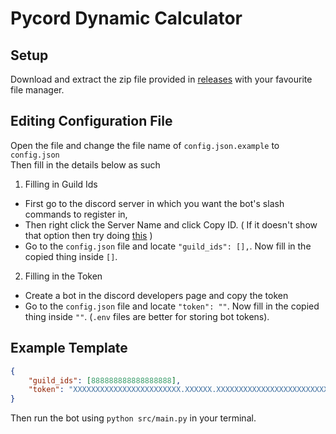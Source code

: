 # Pycord Dynamic Calculator

## Setup

Download and extract the zip file provided in [releases](https://github.com/ThatGenZGamer48/pycord-dynamic-calculator/releases) with your favourite file manager. 

## Editing Configuration File

Open the file and change the file name of `config.json.example` to `config.json`<br>
Then fill in the details below as such

1. Filling in Guild Ids
- First go to the discord server in which you want the bot's slash commands to register in,
- Then right click the Server Name and click Copy ID. ( If it doesn't show that option then try doing [this](https://techswift.org/2020/09/17/how-to-enable-developer-mode-in-discord/) )
- Go to the `config.json` file and locate `"guild_ids": [],`. Now fill in the copied thing inside `[]`.

2. Filling in the Token
- Create a bot in the discord developers page and copy the token
- Go to the `config.json` file and locate `"token": ""`. Now fill in the copied thing inside `""`. (`.env` files are better for storing bot tokens).

## Example Template

```json
{
    "guild_ids": [888888888888888888],
    "token": "XXXXXXXXXXXXXXXXXXXXXXXX.XXXXXX.XXXXXXXXXXXXXXXXXXXXXXXXXXX"
}
```

Then run the bot using `python src/main.py` in your terminal. 

